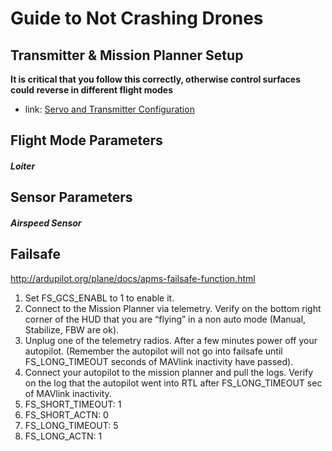 # Guide to Not Crashing Drones
## Transmitter & Mission Planner Setup
**It is critical that you follow this correctly, otherwise control surfaces could reverse in different flight modes**

- link: [Servo and Transmitter Configuration](http://ardupilot.org/plane/docs/reversing-servos-and-setting-normalelevon-mode.html)

## Flight Mode Parameters
##### Loiter

## Sensor Parameters
##### Airspeed Sensor

## Failsafe
http://ardupilot.org/plane/docs/apms-failsafe-function.html

1. Set FS_GCS_ENABL to 1 to enable it.
2. Connect to the Mission Planner via telemetry. Verify on the bottom right corner of the HUD that you are “flying” in a non auto mode (Manual, Stabilize, FBW are ok).
3. Unplug one of the telemetry radios. After a few minutes power off your autopilot. (Remember the autopilot will not go into failsafe until FS_LONG_TIMEOUT seconds of MAVlink inactivity have passed).
4. Connect your autopilot to the mission planner and pull the logs. Verify on the log that the autopilot went into RTL after FS_LONG_TIMEOUT sec of MAVlink inactivity.
5. FS_SHORT_TIMEOUT: 1
6. FS_SHORT_ACTN: 0
7. FS_LONG_TIMEOUT: 5
8. FS_LONG_ACTN: 1
